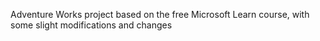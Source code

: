 Adventure Works project based on the free Microsoft Learn course, with some slight modifications and changes

